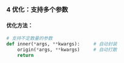 ### 4 优化：支持多个参数

#### 优化方法：

```python 
# 支持不定数量的参数
def inner(*args, **kwargs):		# 自动封装
    origin(*args, **kwargs)		# 自动打散
    return
```

